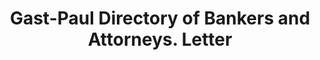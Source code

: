 ---
doi: 10.7916/D8FN2J8K
date_other: '1906'
date_other_textual: '1906'
form: correspondence
genre:
- Letters (correspondence)
name:
- Gast-Paul Directory of Bankers and Attorneys
object_in_context_url: https://biggert.cul.columbia.edu/items/view/ave_biggert_00708
subject_hierarchical_geographic:
- St. Louis, Missouri, United States
subject_name:
- Gast-Paul Directory of Bankers and Attorneys
title: Gast-Paul Directory of Bankers and Attorneys. Letter
sort_title: Gast-Paul Directory of Bankers and Attorneys. Letter
call_number: ave_biggert_00708
coordinates:
- 38.62722222222222,-90.19777777777779
pid: ave_biggert_00708
identifiers: ave_biggert_00708
thumbnail: https://derivativo-1.library.columbia.edu/iiif/2/ldpd:345720/full/!256,256/0/native.jpg
permalink: /biggert/ave_biggert_00708/
layout: iiif-image-page
---